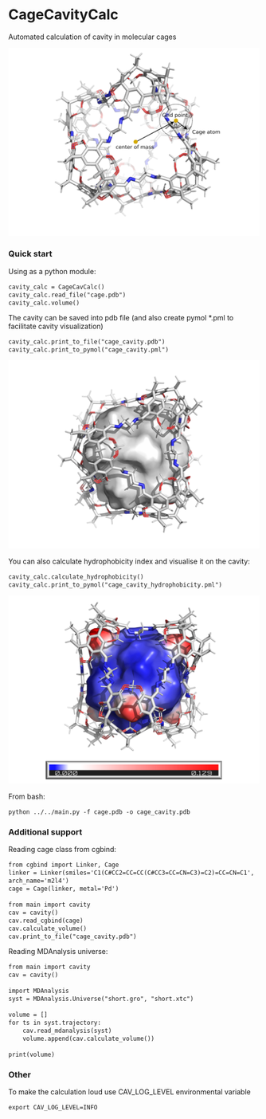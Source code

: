 # CageCavityCalc
Automated calculation of cavity in molecular cages

![Alt text](pic/principle.png "Principle")

### Quick start

Using as a python module:
```
cavity_calc = CageCavCalc()
cavity_calc.read_file("cage.pdb")
cavity_calc.volume()
```
The cavity can be saved into pdb file (and also create pymol *.pml to facilitate cavity visualization) 
```
cavity_calc.print_to_file("cage_cavity.pdb")
cavity_calc.print_to_pymol("cage_cavity.pml")
```
![Alt text](pic/cavity.png "Principle")

You can also calculate hydrophobicity index and visualise it on the cavity:
```
cavity_calc.calculate_hydrophobicity()
cavity_calc.print_to_pymol("cage_cavity_hydrophobicity.pml")
```
![Alt text](pic/hydrophobicity.png "Principle")


From bash:
```
python ../../main.py -f cage.pdb -o cage_cavity.pdb
```

### Additional support

Reading cage class from cgbind:
```
from cgbind import Linker, Cage
linker = Linker(smiles='C1(C#CC2=CC=CC(C#CC3=CC=CN=C3)=C2)=CC=CN=C1', arch_name='m2l4')
cage = Cage(linker, metal='Pd')

from main import cavity
cav = cavity()
cav.read_cgbind(cage)
cav.calculate_volume()
cav.print_to_file("cage_cavity.pdb")
```

Reading MDAnalysis universe:
 
```commandline
from main import cavity
cav = cavity()

import MDAnalysis
syst = MDAnalysis.Universe("short.gro", "short.xtc")

volume = []
for ts in syst.trajectory:
    cav.read_mdanalysis(syst)
    volume.append(cav.calculate_volume())

print(volume)
```

### Other
To make the calculation loud use CAV_LOG_LEVEL environmental variable

```commandline
export CAV_LOG_LEVEL=INFO
```